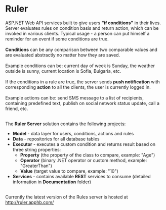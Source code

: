 Ruler
=====
ASP.NET Web API services built to give users <strong>"if conditions"</strong> in their lives. Server evaluates rules on condition basis and return action, which can be invoked in various clients. Typical usage - a person can put himself a reminder for an event if some conditions are true. 
<br />
<br />
<strong>Conditions</strong> can be any comparison between two comparable values and are evaluated abstractly no matter how they are saved.
<br />
<br />
Example conditions can be: current day of week is Sunday, the weather outside is sunny, current location is Sofia, Bulgaria, etc.
<br />
<br />
If the conditions in a rule are true, the server sends <strong>push notification</strong> with corresponding <strong>action</strong> to all the clients, the user is currently logged in.
<br />
<br />
Example actions can be: send SMS message to a list of recipients, containing predefined text, publish on social network status update, call a friend, etc.

<br />
The <strong>Ruler Server</strong> solution contains the following projects:
<ul>
<li>
<strong>Model</strong> - data layer for users, conditions, actions and rules
</li>
<li>
<strong>Data</strong> - repositories for all database tables
</li>
<li>
<strong>Executor</strong> - executes a custom condition and returns result based on three string properties: 
<ul>
<li>
<strong>Property</strong> (the property of the class to compare, example: "Age")
</li>
<li>
<strong>Operator</strong> (binary .NET operator or custom method, example: "GreaterThan")
</li>
<li>
<strong>Value</strong> (target value to compare, example: "10")
</li>
</ul>
</li>
<li>
<strong>Services</strong> - contains available <strong>REST</strong> services to consume (detailed information in <strong>Documentation</strong> folder)
</li>
</ul>

<br />
Currently the latest version of the Rules server is hosted at <a href="http://ruler.apphb.com/">http://ruler.apphb.com/</a>